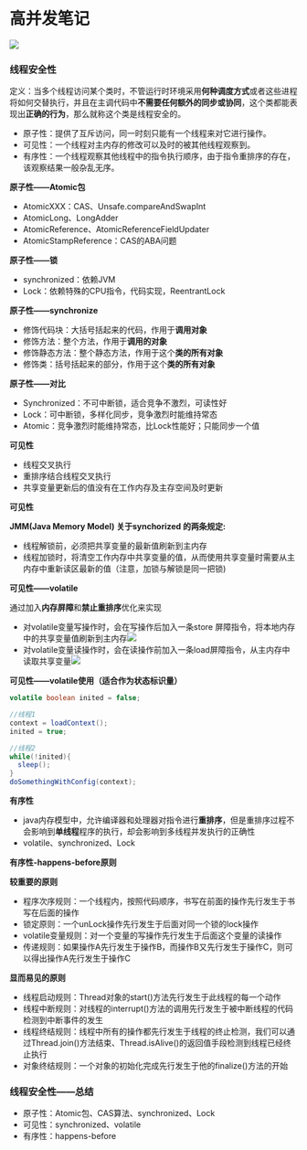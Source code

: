 # 高并发笔记

![](http://pp631mwfb.bkt.clouddn.com/%E7%BA%BF%E7%A8%8B%E5%AE%89%E5%85%A8.jpg)

<h3>线程安全性</h3>

定义：当多个线程访问某个类时，不管运行时环境采用<b>何种调度方式</b>或者这些进程将如何交替执行，并且在主调代码中<b>不需要任何额外的同步或协同</b>，这个类都能表现出<b>正确的行为</b>，那么就称这个类是线程安全的。

* 原子性：提供了互斥访问，同一时刻只能有一个线程来对它进行操作。
* 可见性：一个线程对主内存的修改可以及时的被其他线程观察到。
* 有序性：一个线程观察其他线程中的指令执行顺序，由于指令重排序的存在，该观察结果一般杂乱无序。



<b>原子性——Atomic包</b>

* AtomicXXX：CAS、Unsafe.compareAndSwapInt
* AtomicLong、LongAdder
* AtomicReference、AtomicReferenceFieldUpdater
* AtomicStampReference：CAS的ABA问题

<b>原子性——锁</b>

* synchronized：依赖JVM
* Lock：依赖特殊的CPU指令，代码实现，ReentrantLock

<b>原子性——synchronize</b>

* 修饰代码块：大括号括起来的代码，作用于<b>调用对象</b>
* 修饰方法：整个方法，作用于<b>调用的对象</b>
* 修饰静态方法：整个静态方法，作用于这个<b>类的所有对象</b>
* 修饰类：括号括起来的部分，作用于这个<b>类的所有对象</b>

<b>原子性——对比</b>

* Synchronized：不可中断锁，适合竞争不激烈，可读性好
* Lock：可中断锁，多样化同步，竞争激烈时能维持常态
* Atomic：竞争激烈时能维持常态，比Lock性能好；只能同步一个值

<b>可见性</b>

* 线程交叉执行
* 重排序结合线程交叉执行
* 共享变量更新后的值没有在工作内存及主存空间及时更新

<b>可见性</b>

<b>JMM(Java Memory Model) 关于synchorized 的两条规定:</b>

* 线程解锁前，必须把共享变量的最新值刷新到主内存
* 线程加锁时，将清空工作内存中共享变量的值，从而使用共享变量时需要从主内存中重新读区最新的值（注意，加锁与解锁是同一把锁)

<b>可见性——volatile</b>

通过加入<b>内存屏障</b>和<b>禁止重排序</b>优化来实现

* 对volatile变量写操作时，会在写操作后加入一条store 屏障指令，将本地内存中的共享变量值刷新到主内存![](http://pp631mwfb.bkt.clouddn.com/volatile%E5%86%99.png)
* 对volatile变量读操作时，会在读操作前加入一条load屏障指令，从主内存中读取共享变量![](http://pp631mwfb.bkt.clouddn.com/volatile%E8%AF%BB.png)

<b>可见性——volatile使用（适合作为状态标识量）</b>

```java
volatile boolean inited = false;

//线程1
context = loadContext();
inited = true;

//线程2
while(!inited){
  sleep();
}
doSomethingWithConfig(context);
```

<b>有序性</b>

* java内存模型中，允许编译器和处理器对指令进行<b>重排序</b>，但是重排序过程不会影响到<b>单线程</b>程序的执行，却会影响到多线程并发执行的正确性
* volatile、synchronized、Lock

<b>有序性-happens-before原则</b>

<b>较重要的原则</b>

* 程序次序规则：一个线程内，按照代码顺序，书写在前面的操作先行发生于书写在后面的操作
* 锁定原则：一个unLock操作先行发生于后面对同一个锁的lock操作
* volatile变量规则：对一个变量的写操作先行发生于后面这个变量的读操作
* 传递规则：如果操作A先行发生于操作B，而操作B又先行发生于操作C，则可以得出操作A先行发生于操作C

<b>显而易见的原则</b>

* 线程启动规则：Thread对象的start()方法先行发生于此线程的每一个动作
* 线程中断规则：对线程的interrupt()方法的调用先行发生于被中断线程的代码检测到中断事件的发生
* 线程终结规则：线程中所有的操作都先行发生于线程的终止检测，我们可以通过Thread.join()方法结束、Thread.isAlive()的返回值手段检测到线程已经终止执行
* 对象终结规则：一个对象的初始化完成先行发生于他的finalize()方法的开始



<h3>线程安全性——总结</h3>

* 原子性：Atomic包、CAS算法、synchronized、Lock
* 可见性：synchronized、volatile
* 有序性：happens-before








